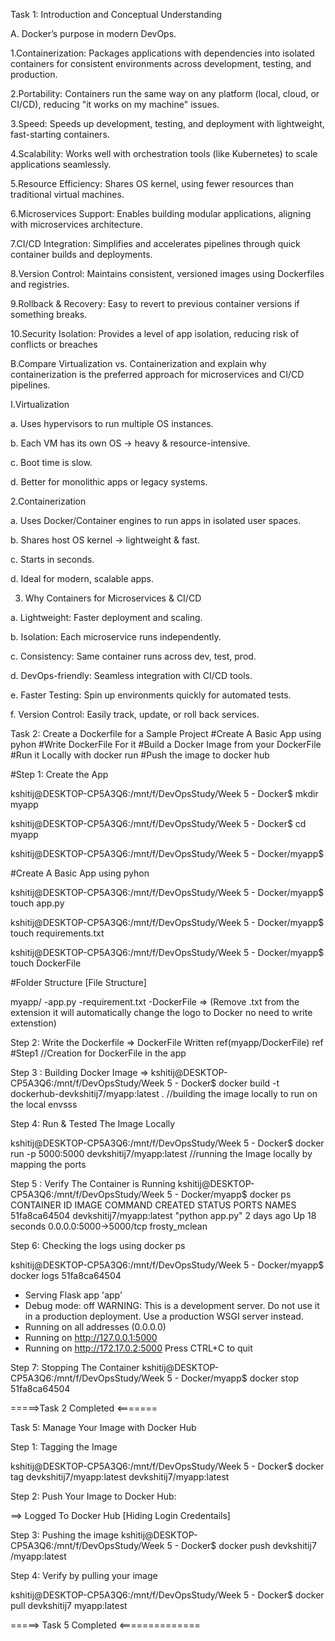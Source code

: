 Task 1: Introduction and Conceptual Understanding

A. Docker’s purpose in modern DevOps.

1.Containerization: Packages applications with dependencies into isolated containers for consistent environments across development, testing, and production.

2.Portability: Containers run the same way on any platform (local, cloud, or CI/CD), reducing "it works on my machine" issues.

3.Speed: Speeds up development, testing, and deployment with lightweight, fast-starting containers.

4.Scalability: Works well with orchestration tools (like Kubernetes) to scale applications seamlessly.

5.Resource Efficiency: Shares OS kernel, using fewer resources than traditional virtual machines.

6.Microservices Support: Enables building modular applications, aligning with microservices architecture.

7.CI/CD Integration: Simplifies and accelerates pipelines through quick container builds and deployments.

8.Version Control: Maintains consistent, versioned images using Dockerfiles and registries.

9.Rollback & Recovery: Easy to revert to previous container versions if something breaks.

10.Security Isolation: Provides a level of app isolation, reducing risk of conflicts or breaches



B.Compare Virtualization vs. Containerization and explain why containerization is the preferred approach for microservices and CI/CD pipelines.

I.Virtualization

a. Uses hypervisors to run multiple OS instances.

b. Each VM has its own OS → heavy & resource-intensive.

c. Boot time is slow.

d. Better for monolithic apps or legacy systems.

2.Containerization

a. Uses Docker/Container engines to run apps in isolated user spaces.

b. Shares host OS kernel → lightweight & fast.

c. Starts in seconds.

d. Ideal for modern, scalable apps.

3. Why Containers for Microservices & CI/CD

a. Lightweight: Faster deployment and scaling.

b. Isolation: Each microservice runs independently.

c. Consistency: Same container runs across dev, test, prod.

d. DevOps-friendly: Seamless integration with CI/CD tools.

e. Faster Testing: Spin up environments quickly for automated tests.

f. Version Control: Easily track, update, or roll back services.

Task 2: Create a Dockerfile for a Sample Project
#Create A Basic App using pyhon
#Write DockerFile For it
#Build a Docker Image from your DockerFile
#Run it Locally with docker run
#Push the image to docker hub

#Step 1: Create the App

kshitij@DESKTOP-CP5A3Q6:/mnt/f/DevOpsStudy/Week 5 - Docker$ mkdir myapp

kshitij@DESKTOP-CP5A3Q6:/mnt/f/DevOpsStudy/Week 5 - Docker$ cd myapp

kshitij@DESKTOP-CP5A3Q6:/mnt/f/DevOpsStudy/Week 5 - Docker/myapp$

#Create A Basic App using pyhon

kshitij@DESKTOP-CP5A3Q6:/mnt/f/DevOpsStudy/Week 5 - Docker/myapp$ touch app.py

kshitij@DESKTOP-CP5A3Q6:/mnt/f/DevOpsStudy/Week 5 - Docker/myapp$ touch requirements.txt

kshitij@DESKTOP-CP5A3Q6:/mnt/f/DevOpsStudy/Week 5 - Docker/myapp$ touch DockerFile

#Folder Structure [File Structure]

myapp/
-app.py
-requirement.txt
-DockerFile => (Remove .txt from the extension it will automatically change the logo to Docker no need to write extenstion)

Step 2: Write the Dockerfile 
=> DockerFile Written ref(myapp/DockerFile) ref #Step1 //Creation for DockerFile in the app

Step 3 : Building Docker Image
=> kshitij@DESKTOP-CP5A3Q6:/mnt/f/DevOpsStudy/Week 5 - Docker$ docker build -t dockerhub-devkshitij7/myapp:latest .                       //building the image locally to run on the local envsss

Step 4: Run & Tested The Image Locally

kshitij@DESKTOP-CP5A3Q6:/mnt/f/DevOpsStudy/Week 5 - Docker$ docker run -p 5000:5000 devkshitij7/myapp:latest		//running the Image locally by mapping the ports
	
Step 5 : Verify The Container is Running
kshitij@DESKTOP-CP5A3Q6:/mnt/f/DevOpsStudy/Week 5 - Docker/myapp$ docker ps
CONTAINER ID   IMAGE                      COMMAND           CREATED      STATUS          PORTS                    NAMES
51fa8ca64504   devkshitij7/myapp:latest   "python app.py"   2 days ago   Up 18 seconds   0.0.0.0:5000->5000/tcp   frosty_mclean

Step 6: Checking the logs using docker ps

kshitij@DESKTOP-CP5A3Q6:/mnt/f/DevOpsStudy/Week 5 - Docker/myapp$ docker logs 51fa8ca64504
 * Serving Flask app 'app'
 * Debug mode: off
WARNING: This is a development server. Do not use it in a production deployment. Use a production WSGI server instead.
 * Running on all addresses (0.0.0.0)
 * Running on http://127.0.0.1:5000
 * Running on http://172.17.0.2:5000
Press CTRL+C to quit

Step 7: Stopping The Container
kshitij@DESKTOP-CP5A3Q6:/mnt/f/DevOpsStudy/Week 5 - Docker/myapp$ docker stop 51fa8ca64504


=====>Task 2 Completed <=======

Task 5: Manage Your Image with Docker Hub

Step 1: Tagging the Image

kshitij@DESKTOP-CP5A3Q6:/mnt/f/DevOpsStudy/Week 5 - Docker$ docker tag devkshitij7/myapp:latest devkshitij7/myapp:latest

Step 2: Push Your Image to Docker Hub:

==> Logged To Docker Hub [Hiding Login Credentails]

Step 3: Pushing the image
kshitij@DESKTOP-CP5A3Q6:/mnt/f/DevOpsStudy/Week 5 - Docker$ docker push devkshitij7 /myapp:latest

Step 4: Verify by pulling your image

kshitij@DESKTOP-CP5A3Q6:/mnt/f/DevOpsStudy/Week 5 - Docker$ docker pull devkshitij7 myapp:latest



=====> Task 5 Completed <==============
